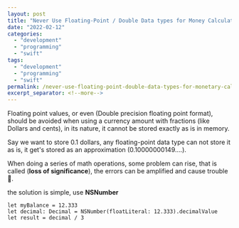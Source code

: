 ```yaml
---
layout: post
title: "Never Use Floating-Point / Double Data types for Money Calculations!"
date: "2022-02-12"
categories: 
  - "development"
  - "programming"
  - "swift"
tags: 
  - "development"
  - "programming"
  - "swift"
permalink: /never-use-floating-point-double-data-types-for-monetary-calculations
excerpt_separator: <!--more-->
---
```


Floating point values, or even (Double precision floating point format), should be avoided when using a currency amount with fractions (like Dollars and cents), in its nature, it cannot be stored exactly as is in memory.
<!--more-->

Say we want to store 0.1 dollars, any floating-point data type can not store it as is, it get's stored as an approximation (0.10000000149....).  
  
When doing a series of math operations, some problem can rise, that is called (**loss of significance**), the errors can be amplified and cause trouble 🧐.  
  
the solution is simple, use **NSNumber**

```
let myBalance = 12.333
let decimal: Decimal = NSNumber(floatLiteral: 12.333).decimalValue
let result = decimal / 3
```
